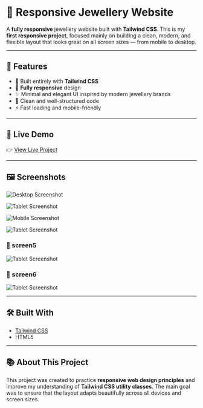# 💎 Responsive Jewellery Website

A **fully responsive** jewellery website built with **Tailwind CSS**.
This is my **first responsive project**, focused mainly on building a clean, modern, and flexible layout that looks great on all screen sizes — from mobile to desktop.

---

## 🌟 Features

- 💠 Built entirely with **Tailwind CSS**
- 📱 **Fully responsive** design
- ✨ Minimal and elegant UI inspired by modern jewellery brands
- 🧭 Clean and well-structured code
- ⚡ Fast loading and mobile-friendly

---

## 🚀 Live Demo

👉 [View Live Project](https://pegahmobasheri.github.io/Responsive-Jewellery-Website/)


---

## 🖼️ Screenshots

![Desktop Screenshot](https://github.com/user-attachments/assets/2d69b18e-511d-4749-80ad-5106a1ae30fb)

![Tablet Screenshot](https://github.com/user-attachments/assets/1bca2349-855b-41d9-8e14-5053bc568245)

![Mobile Screenshot](https://github.com/user-attachments/assets/278b3a99-4520-4988-bd4d-b7d52bac6283)

![Tablet Screenshot](https://github.com/user-attachments/assets/1bfed83e-d9bd-4e43-ba4e-8ab02a94b1c5)

### 🧩 screen5
![Tablet Screenshot](./screenshots/tablet-view.png)

### 🧩 screen6
![Tablet Screenshot](./screenshots/tablet-view.png)


---


## 🛠️ Built With

- [Tailwind CSS](https://tailwindcss.com/)
- HTML5

---

## 📚 About This Project

This project was created to practice **responsive web design principles** and improve my understanding of **Tailwind CSS utility classes**.
The main goal was to ensure that the layout adapts beautifully across all devices and screen sizes.

